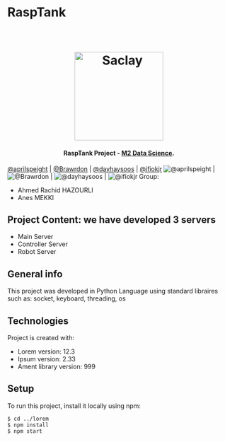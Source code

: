 # RaspTank


<h1 align="center">
  <br>
  <a href="http://www.amitmerchant.com/electron-markdownify"><img src="https://upload.wikimedia.org/wikipedia/commons/thumb/3/3d/Logo_Universit%C3%A9_Paris-Saclay.svg/2560px-Logo_Universit%C3%A9_Paris-Saclay.svg.png" alt="Saclay" width="200"></a>
</h1>
<h4 align="center">RaspTank Project - <a href="#" target="_blank">M2 Data Science</a>.</h4>

[@aprilspeight](https://github.com/aprilspeight) | [@Brawrdon](https://github.com/Brawrdon) | [@dayhaysoos](https://github.com/dayhaysoos) | [@ifiokjr](https://github.com/ifiokjr)
![@aprilspeight](https://avatars.githubusercontent.com/aprilspeight?s=150&v=1) | ![@Brawrdon](https://avatars.githubusercontent.com/Brawrdon?s=150&v=1) | ![@dayhaysoos](https://avatars.githubusercontent.com/dayhaysoos?s=150&v=1) | ![@ifiokjr](https://avatars.githubusercontent.com/ifiokjr?s=150&v=1)
Group:
- Ahmed Rachid HAZOURLI
- Anes MEKKI


## Project Content: we have developed 3 servers 
* Main Server
* Controller Server
* Robot Server

## General info
This project was developed in Python Language using standard libraires such as: socket, keyboard, threading, os
## Technologies
Project is created with:
* Lorem version: 12.3
* Ipsum version: 2.33
* Ament library version: 999
	
## Setup
To run this project, install it locally using npm:

```
$ cd ../lorem
$ npm install
$ npm start
```
